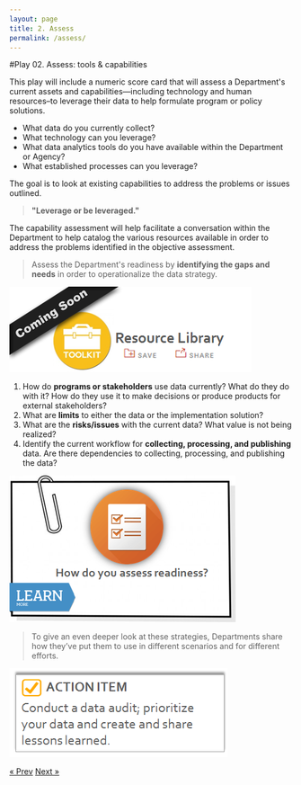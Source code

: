 ```yaml
---
layout: page
title: 2. Assess
permalink: /assess/
---
```

#Play 02. Assess: tools & capabilities

This play will include a numeric score card that will assess a Department's current assets and capabilities—including technology and human resources–to leverage their data to help formulate program or policy solutions.

* What data do you currently collect?
* What technology can you leverage?
* What data analytics tools do you have available within the Department or Agency?
* What established processes can you leverage?

The goal is to look at existing capabilities to address the problems or issues outlined.

>**"Leverage or be leveraged."**

The capability assessment will help facilitate a conversation within the Department  to help catalog the various resources available in order to address the problems identified in the objective assessment.

>Assess the Department's readiness by **identifying the gaps and needs** in order to operationalize the data strategy.

![CHHS Governance Resources](/assets/images/00_figure05.png "CHHS Governance Resources")

1. How do **programs or stakeholders** use data currently? What do they do with it? How do they use it to make decisions or produce products for external stakeholders?
2. What are **limits** to either the data or the implementation solution?
3. What are the **risks/issues** with the current data? What value is not being realized?
4. Identify the current workflow for **collecting, processing, and publishing** data. Are there dependencies to collecting, processing, and publishing the data?

![How do you assess readiness?](/assets/images/02_figure01.png "How do you assess readiness?")
>To give an even deeper look at these strategies, Departments share how they’ve put them to use in different scenarios and for different efforts.

![Action Item](/assets/images/02_figure02.png "Action Item")


<!-- Pagination -->
<div class="pagination">
  <a class="pagination-item older" href="/">&laquo; Prev</a>
  <a class="pagination-item newer" href="/governance">Next &raquo;</a>
</div>
